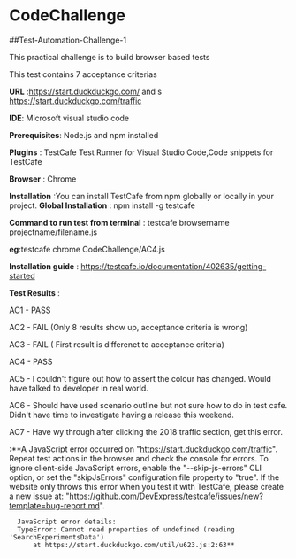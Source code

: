 # CodeChallenge

##Test-Automation-Challenge-1

This practical challenge is to build browser based tests

This test contains 7 acceptance criterias

**URL** :https://start.duckduckgo.com/ and s https://start.duckduckgo.com/traffic 
 

**IDE**: Microsoft visual studio code

**Prerequisites**: Node.js and npm installed

**Plugins** : TestCafe Test Runner for Visual Studio Code,Code snippets for TestCafe

**Browser** : Chrome

**Installation** :You can install TestCafe from npm globally or locally in your project.
**Global Installation** : npm install -g testcafe

**Command to run test from terminal** : testcafe browsername projectname/filename.js

**eg**:testcafe chrome CodeChallenge/AC4.js

**Installation guide** : https://testcafe.io/documentation/402635/getting-started

**Test Results** :

AC1 - PASS

AC2 - FAIL (Only 8 results show up, acceptance criteria is wrong)

AC3 - FAIL ( First result is differenet to acceptance criteria)

AC4 - PASS

AC5 - I couldn't figure out how to assert the colour has changed. Would have talked to developer in real world.

AC6 - Should have used scenario outline but not sure how to do in test cafe. Didn't have time to investigate having a release this weekend.

AC7 - Have wy through after clicking the 2018 traffic section, get this error.

:**A JavaScript error occurred on "https://start.duckduckgo.com/traffic".
      Repeat test actions in the browser and check the console for errors.
      To ignore client-side JavaScript errors, enable the "--skip-js-errors" CLI option, or set the "skipJsErrors"
      configuration file property to "true".
      If the website only throws this error when you test it with TestCafe, please create a new issue at:
      "https://github.com/DevExpress/testcafe/issues/new?template=bug-report.md".

      JavaScript error details:
      TypeError: Cannot read properties of undefined (reading 'SearchExperimentsData')
          at https://start.duckduckgo.com/util/u623.js:2:63**
